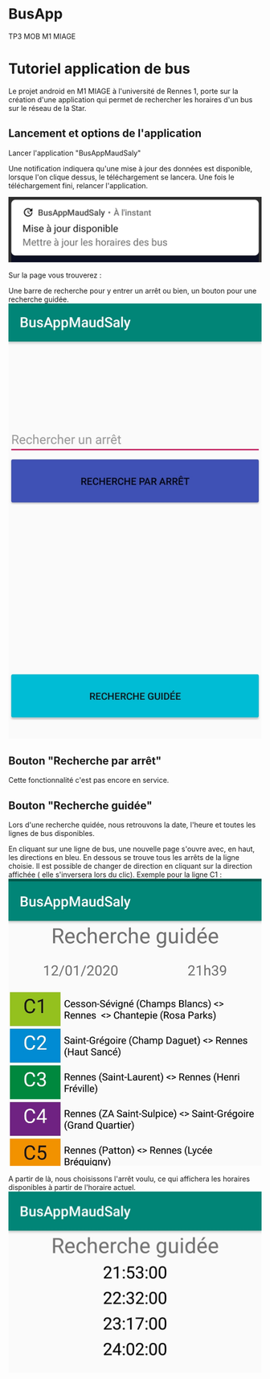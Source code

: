 # BusApp
TP3 MOB M1 MIAGE

# Tutoriel application de bus

Le projet android en M1 MIAGE à l'université de Rennes 1, porte sur la création d'une application qui permet de rechercher les horaires d'un bus sur le  réseau de la Star.

## Lancement et options de l'application

Lancer l'application "BusAppMaudSaly"

Une notification indiquera qu'une mise à jour des données est disponible, lorsque l'on clique dessus, le téléchargement se lancera.
Une fois le téléchargement fini, relancer l'application.

![](/install.jpg)

Sur la page vous trouverez :

Une barre de recherche pour y entrer un arrêt ou bien, un bouton pour une recherche guidée.
![](/accueil.jpg)

## Bouton "Recherche par arrêt"

Cette fonctionnalité c'est pas encore en service.


## Bouton "Recherche guidée"

Lors d'une recherche quidée, nous retrouvons la date, l'heure et toutes les lignes de bus disponibles.

En cliquant sur une ligne de bus, une nouvelle page s'ouvre avec, en haut, les directions en bleu. En dessous se trouve tous les arrêts de la ligne choisie.
Il est possible de changer de direction en cliquant sur la direction affichée ( elle s'inversera lors du clic).
Exemple pour la ligne C1 :
![](/ligne.jpg)

A partir de là, nous choisissons l'arrêt voulu, ce qui affichera les horaires disponibles à partir de l'horaire actuel.
![](/horaire.jpg)
